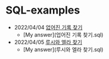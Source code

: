 # SQL-examples
- 2022/04/04 [없어진 기록 찾기](https://programmers.co.kr/learn/courses/30/lessons/59042)
  - [My answer](업어진 기록 찾기.sql)
- 2022/04/05 [루시와 엘라 찾기](https://programmers.co.kr/learn/courses/30/lessons/59046)
  - [My answer](루시와 엘라 찾기.sql)
